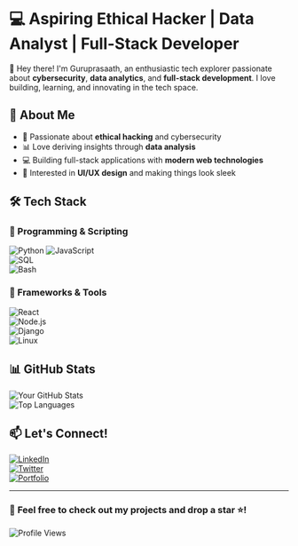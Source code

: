 # 💻 Aspiring Ethical Hacker | Data Analyst | Full-Stack Developer

👋 Hey there! I'm Guruprasaath, an enthusiastic tech explorer passionate about **cybersecurity**, **data analytics**, and **full-stack development**. I love building, learning, and innovating in the tech space.

## 🚀 About Me
- 🔐 Passionate about **ethical hacking** and cybersecurity  
- 📊 Love deriving insights through **data analysis**  
- 💻 Building full-stack applications with **modern web technologies**  
- 🎨 Interested in **UI/UX design** and making things look sleek  

## 🛠️ Tech Stack  
### 🚀 Programming & Scripting  
![Python](https://img.shields.io/badge/Python-3776AB?style=for-the-badge&logo=python&logoColor=white) 
![JavaScript](https://img.shields.io/badge/JavaScript-F7DF1E?style=for-the-badge&logo=javascript&logoColor=black)  
![SQL](https://img.shields.io/badge/SQL-4479A1?style=for-the-badge&logo=mysql&logoColor=white)  
![Bash](https://img.shields.io/badge/Bash-4EAA25?style=for-the-badge&logo=gnu-bash&logoColor=white)  

### 🔧 Frameworks & Tools  
![React](https://img.shields.io/badge/React-61DAFB?style=for-the-badge&logo=react&logoColor=black)  
![Node.js](https://img.shields.io/badge/Node.js-339933?style=for-the-badge&logo=nodedotjs&logoColor=white)  
![Django](https://img.shields.io/badge/Django-092E20?style=for-the-badge&logo=django&logoColor=white)  
![Linux](https://img.shields.io/badge/Linux-FCC624?style=for-the-badge&logo=linux&logoColor=black)  

## 📊 GitHub Stats  
![Your GitHub Stats](https://github-readme-stats.vercel.app/api?username=Gurukprs&show_icons=true&theme=tokyonight)  
![Top Languages](https://github-readme-stats.vercel.app/api/top-langs/?username=Gurukprs&layout=compact&theme=tokyonight)  

## 📫 Let's Connect!  
[![LinkedIn](https://img.shields.io/badge/LinkedIn-0A66C2?style=for-the-badge&logo=linkedin&logoColor=white)](https://www.linkedin.com/in/your-linkedin)  
[![Twitter](https://img.shields.io/badge/Twitter-1DA1F2?style=for-the-badge&logo=twitter&logoColor=white)](https://twitter.com/your-twitter)  
[![Portfolio](https://img.shields.io/badge/Portfolio-%23000000.svg?style=for-the-badge&logo=firefox&logoColor=white)](https://your-portfolio-link.com)  

---

### 🚀 **Feel free to check out my projects and drop a star ⭐!**  
![Profile Views](https://komarev.com/ghpvc/?username=Gurukprs&color=blue)
